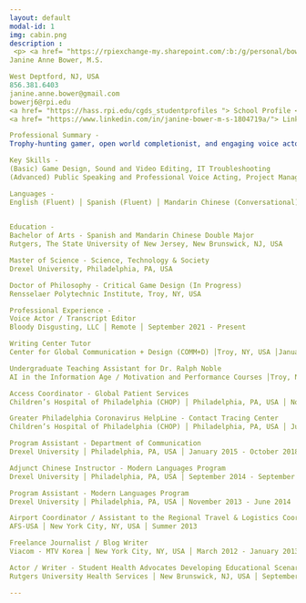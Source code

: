 ```yaml
---
layout: default
modal-id: 1
img: cabin.png
description : 
 <p> <a href= "https://rpiexchange-my.sharepoint.com/:b:/g/personal/bowerj6_rpi_edu/Echqe1Y5CbJArXlAMGQkZywB5SCI71z8TX57iwtMhbZdGw"> Link to Full Resume </p>
Janine Anne Bower, M.S.

West Deptford, NJ, USA
856.381.6403
janine.anne.bower@gmail.com
bowerj6@rpi.edu
<a href= "https://hass.rpi.edu/cgds_studentprofiles "> School Profile </p>
<a href= "https://www.linkedin.com/in/janine-bower-m-s-1804719a/"> LinkedIn </p>

Professional Summary -
Trophy-hunting gamer, open world completionist, and engaging voice actor with a love for all things international. Social science scholar fascinated by: the power of vocal performance in the video game medium, surveillance, and the materiality of digital space. Dedicated and collaborative professional with exemplary customer service skills and over a decade of experience in the fields of healthcare, academia, and entertainment media.

Key Skills - 
(Basic) Game Design, Sound and Video Editing, IT Troubleshooting
(Advanced) Public Speaking and Professional Voice Acting, Project Management, Team Leadership, Employee Onboarding, Microsoft Office Suite, Office 365, G Suite, Social Science Research, Academic Conference Presentations, Database Management, Newsletter Development, Social Media, Promotional Material Design

Languages - 
English (Fluent) │ Spanish (Fluent) │ Mandarin Chinese (Conversational)
 

Education -
Bachelor of Arts - Spanish and Mandarin Chinese Double Major
Rutgers, The State University of New Jersey, New Brunswick, NJ, USA

Master of Science - Science, Technology & Society
Drexel University, Philadelphia, PA, USA

Doctor of Philosophy - Critical Game Design (In Progress)
Rensselaer Polytechnic Institute, Troy, NY, USA

Professional Experience - 
Voice Actor / Transcript Editor
Bloody Disgusting, LLC │ Remote │ September 2021 - Present

Writing Center Tutor 
Center for Global Communication + Design (COMM+D) │Troy, NY, USA │January 2024 - Present

Undergraduate Teaching Assistant for Dr. Ralph Noble
AI in the Information Age / Motivation and Performance Courses │Troy, NY, USA │ August 2023 - December 2023

Access Coordinator - Global Patient Services
Children’s Hospital of Philadelphia (CHOP) │ Philadelphia, PA, USA │ November 2018 - July 2022

Greater Philadelphia Coronavirus HelpLine - Contact Tracing Center
Children’s Hospital of Philadelphia (CHOP) │ Philadelphia, PA, USA │ July 2020 - February 2021

Program Assistant - Department of Communication
Drexel University │ Philadelphia, PA, USA │ January 2015 - October 2018

Adjunct Chinese Instructor - Modern Languages Program
Drexel University │ Philadelphia, PA, USA │ September 2014 - September 2016

Program Assistant - Modern Languages Program
Drexel University │ Philadelphia, PA, USA │ November 2013 - June 2014

Airport Coordinator / Assistant to the Regional Travel & Logistics Coordinator
AFS-USA │ New York City, NY, USA │ Summer 2013

Freelance Journalist / Blog Writer
Viacom - MTV Korea │ New York City, NY, USA │ March 2012 - January 2013

Actor / Writer - Student Health Advocates Developing Educational Scenarios (SHADES) Theater
Rutgers University Health Services │ New Brunswick, NJ, USA │ September 2008 - June 2012

---
```

